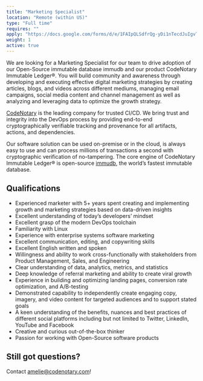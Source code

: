```yaml
---
title: "Marketing Specialist"
location: "Remote (within US)" 
type: "Full time" 
requires: "" 
apply: "https://docs.google.com/forms/d/e/1FAIpQLSdfrQg-yDi1nTecdJuIgvTlCqiR-3v1rZnCBZrErx8mec5GKw/viewform?usp=sf_link"
weight: 1
active: true
---
```


We are looking for a Marketing Specialist for our team to drive adoption of our Open-Source immutable database immudb and our product CodeNotary Immutable Ledger®. You will build community and awareness through developing and executing effective digital marketing strategies by creating articles, blogs, and videos across different mediums, managing email campaigns, social media content and channel management as well as analyzing and leveraging data to optimize the growth strategy.

[CodeNotary](https://codenotary.com/) is the leading company for trusted CI/CD. We bring trust and integrity into the DevOps process by providing end-to-end cryptographically verifiable tracking and provenance for all artifacts, actions, and dependencies.

Our software solution can be used on-premise or in the cloud, is always easy to use and can process millions of transactions a second with cryptographic verification of no-tampering. The core engine of CodeNotary Immutable Ledger® is open-source [immudb](https://codenotary.com/technologies/immudb/), the world’s fastest immutable database.


## Qualifications

- Experienced marketer with 5+ years spent creating and implementing growth and marketing strategies based on data-driven insights 
- Excellent understanding of today’s developers’ mindset
- Excellent grasp of the modern DevOps toolchain
- Familiarity with Linux
- Experience with enterprise systems software marketing
- Excellent communication, editing, and copywriting skills
- Excellent English written and spoken
- Willingness and ability to work cross-functionally with stakeholders from Product Management, Sales, and Engineering
- Clear understanding of data, analytics, metrics, and statistics
- Deep knowledge of referral marketing and ability to create viral growth
- Experience in building and optimizing landing pages, conversion rate optimization, and A/B-testing
- Demonstrated capability to independently create engaging copy, imagery, and video content for targeted audiences and to support stated goals
- A keen understanding of the benefits, nuances and best practices of different social platforms including but not limited to Twitter, LinkedIn, YouTube and Facebook
- Creative and curious out-of-the-box thinker
- Passion for working with Open-Source software products


## Still got questions?

Contact [amelie@codenotary.com](mailto:amelie@codenotary.com?subject=[Hiring][Marketing-Specialist])!
